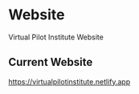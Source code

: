 # Website
Virtual Pilot Institute Website
## Current Website
https://virtualpilotinstitute.netlify.app
